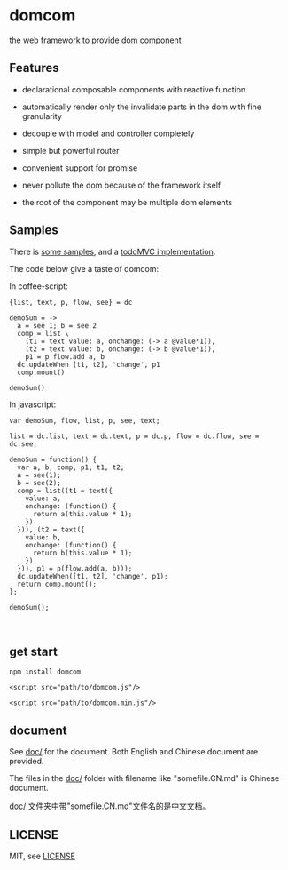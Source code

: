 # domcom
the web framework to provide dom component

## Features
* declarational composable components with reactive function

* automatically render only the invalidate parts in the dom with fine granularity

* decouple with model and controller completely

* simple but powerful router

* convenient support for promise

* never pollute the dom because of the framework itself

* the root of the component may be multiple dom elements

## Samples
There is [some  samples](https://github.com/taijiweb/domcom/tree/master/demo), and a [todoMVC implementation](https://github.com/taijiweb/domcom/tree/master/demo/todomvc).

The code below give a taste of domcom:

In coffee-script:

    {list, text, p, flow, see} = dc

    demoSum = ->
      a = see 1; b = see 2
      comp = list \
        (t1 = text value: a, onchange: (-> a @value*1)),
        (t2 = text value: b, onchange: (-> b @value*1)),
        p1 = p flow.add a, b
      dc.updateWhen [t1, t2], 'change', p1
      comp.mount()

    demoSum()

In javascript:

    var demoSum, flow, list, p, see, text;
    ​
    list = dc.list, text = dc.text, p = dc.p, flow = dc.flow, see = dc.see;
    ​
    demoSum = function() {
      var a, b, comp, p1, t1, t2;
      a = see(1);
      b = see(2);
      comp = list((t1 = text({
        value: a,
        onchange: (function() {
          return a(this.value * 1);
        })
      })), (t2 = text({
        value: b,
        onchange: (function() {
          return b(this.value * 1);
        })
      })), p1 = p(flow.add(a, b)));
      dc.updateWhen([t1, t2], 'change', p1);
      return comp.mount();
    };
    ​
    demoSum();
​
## get start
`npm install domcom`

`<script src="path/to/domcom.js"/>`

`<script src="path/to/domcom.min.js"/>`

## document

  See [doc/](https://github.com/taijiweb/domcom/tree/master/doc) for the document. Both English and Chinese document are provided.

  The files in the [doc/](https://github.com/taijiweb/domcom/tree/master/doc) folder with filename like "somefile.CN.md" is Chinese document.

  [doc/](https://github.com/taijiweb/domcom/tree/master/doc) 文件夹中带"somefile.CN.md"文件名的是中文文档。

## LICENSE
MIT, see [LICENSE](https://github.com/taijiweb/domcom/blob/master/LICENSE)
